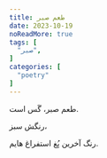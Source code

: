 ```yaml
---
title: طعم صبر
date: 2023-10-19
noReadMore: true
tags: [
  "صبر",
]
categories: [
  "poetry"
]
---
```


طعم صبر، گَس است.

رنگش سبز،

رنگ آخرین پُغ استفراغ هایم.
